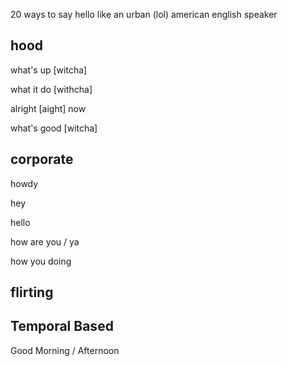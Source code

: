 20 ways to say hello like an urban (lol) american english speaker

## hood

what's up [witcha]

what it do [withcha]

alright [aight] now

what's good [witcha]

## corporate

howdy

hey

hello

how are you / ya

how you doing

## flirting

## 

## Temporal Based

Good Morning / Afternoon